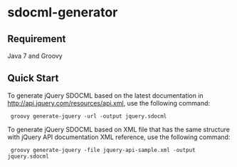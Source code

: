 sdocml-generator
================

Requirement
-----------
Java 7 and Groovy


Quick Start
-----------
To generate jQuery SDOCML based on the latest documentation in http://api.jquery.com/resources/api.xml, use the following command:

     groovy generate-jquery -url -output jquery.sdocml

To generate jQuery SDOCML based on XML file that has the same structure with jQuery API documentation XML reference, use the following command:

     groovy generate-jquery -file jquery-api-sample.xml -output jquery.sdocml